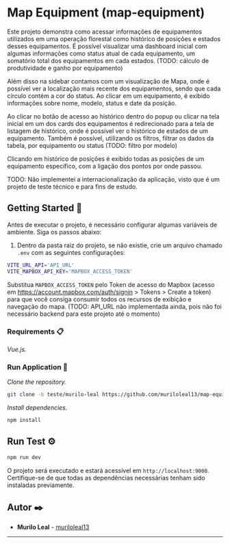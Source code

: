 # Map Equipment (map-equipment)

Este projeto demonstra como acessar informações de equipamentos utilizados em uma operação florestal como histórico de posições e estados desses equipamentos. É possível visualizar uma dashboard inicial com algumas informações como status atual de cada equipamento, um somatório total dos equipamentos em cada estados. (TODO: cálculo de produtividade e ganho por equipamento)

Além disso na sidebar contamos com um visualização de Mapa, onde é possível ver a localização mais recente dos equipamentos, sendo que cada círculo contém a cor do status. Ao clicar em um equipamento, é exibido informações sobre nome, modelo, status e date da posição.

Ao clicar no botão de acesso ao histórico dentro do popup ou clicar na tela inicial em um dos cards dos equipamentos é redirecionado para a tela de listagem de histórico, onde é possível ver o histórico de estados de um equipamento. Também é possível, utilizando os filtros, filtrar os dados da tabela, por equipamento ou status (TODO: filtro por modelo)

Clicando em histórico de posições é exibido todas as posições de um equipamento específico, com a ligação dos pontos por onde passou.

TODO: Não implementei a internacionalização da aplicação, visto que é um projeto de teste técnico e para fins de estudo.

## Getting Started 🚀

Antes de executar o projeto, é necessário configurar algumas variáveis de ambiente. Siga os passos abaixo:

1. Dentro da pasta raiz do projeto, se não existie, crie um arquivo chamado `.env` com as seguintes configurações:

```sh
VITE_URL_API='API_URL'
VITE_MAPBOX_API_KEY='MAPBOX_ACCESS_TOKEN'
```

Substitua `MAPBOX_ACCESS_TOKEN` pelo Token de acesso do Mapbox (acesso em https://account.mapbox.com/auth/signin > Tokens > Create a token) para que você consiga consumir todos os recursos de exibição e navegação do mapa. (TODO: API_URL não implementada ainda, pois não foi necessário backend para este projeto até o momento) 

### Requirements 📋

_Vue.js._

### Run Application 🔧

_Clone the repository._

```sh
git clone -b teste/murilo-leal https://github.com/muriloleal13/map-equipment.git
```

_Install dependencies._

```sh
npm install
```

## Run Test ⚙️

```sh
npm run dev
```

O projeto será executado e estará acessível em `http://localhost:9000`. Certifique-se de que todas as dependências necessárias tenham sido instaladas previamente.

## Autor ✒️

- **Murilo Leal** - [muriloleal13](https://github.com/muriloleal13)

---
